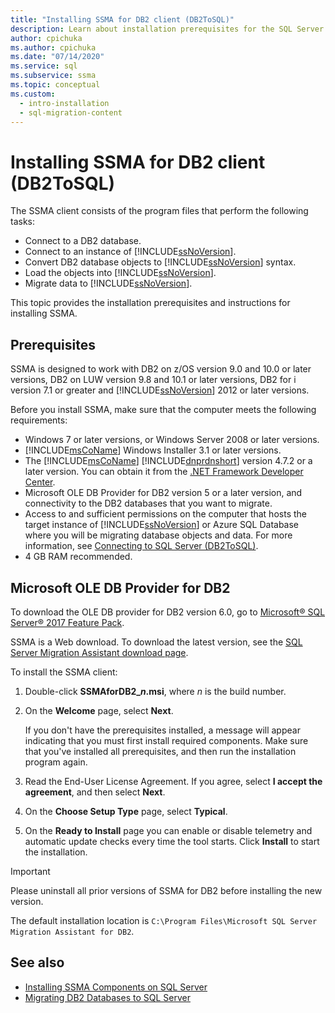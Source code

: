 ```yaml
---
title: "Installing SSMA for DB2 client (DB2ToSQL)"
description: Learn about installation prerequisites for the SQL Server Migration Assistant (SSMA) for DB2 client and how to install.
author: cpichuka
ms.author: cpichuka
ms.date: "07/14/2020"
ms.service: sql
ms.subservice: ssma
ms.topic: conceptual
ms.custom:
  - intro-installation
  - sql-migration-content
---
```


# Installing SSMA for DB2 client (DB2ToSQL)

The SSMA client consists of the program files that perform the following tasks:

- Connect to a DB2 database.
- Connect to an instance of [!INCLUDE[ssNoVersion](../../includes/ssnoversion-md.md)].
- Convert DB2 database objects to [!INCLUDE[ssNoVersion](../../includes/ssnoversion-md.md)] syntax.
- Load the objects into [!INCLUDE[ssNoVersion](../../includes/ssnoversion-md.md)].
- Migrate data to [!INCLUDE[ssNoVersion](../../includes/ssnoversion-md.md)].

This topic provides the installation prerequisites and instructions for installing SSMA.

## Prerequisites

SSMA is designed to work with DB2 on z/OS version 9.0 and 10.0 or later versions, DB2 on LUW version 9.8 and 10.1 or later versions, DB2 for i version 7.1 or greater and [!INCLUDE[ssNoVersion](../../includes/ssnoversion-md.md)] 2012 or later versions.

Before you install SSMA, make sure that the computer meets the following requirements:

- Windows 7 or later versions, or Windows Server 2008 or later versions.
- [!INCLUDE[msCoName](../../includes/msconame-md.md)] Windows Installer 3.1 or later versions.
- The [!INCLUDE[msCoName](../../includes/msconame-md.md)] [!INCLUDE[dnprdnshort](../../includes/dnprdnshort-md.md)] version 4.7.2 or a later version. You can obtain it from the [.NET Framework Developer Center](https://go.microsoft.com/fwlink/?LinkId=48882).
- Microsoft OLE DB Provider for DB2 version 5 or a later version, and connectivity to the DB2 databases that you want to migrate.
- Access to and sufficient permissions on the computer that hosts the target instance of [!INCLUDE[ssNoVersion](../../includes/ssnoversion-md.md)] or Azure SQL Database where you will be migrating database objects and data. For more information, see [Connecting to SQL Server &#40;DB2ToSQL&#41;](../../ssma/db2/connecting-to-sql-server-db2tosql.md).
- 4 GB RAM recommended.

## Microsoft OLE DB Provider for DB2

To download the OLE DB provider for DB2 version 6.0, go to [Microsoft® SQL Server® 2017 Feature Pack](https://www.microsoft.com/download/details.aspx?id=55992).

SSMA is a Web download. To download the latest version, see the [SQL Server Migration Assistant download page](https://aka.ms/ssmafordb2).

To install the SSMA client:

1. Double-click **SSMAforDB2_*n*.msi**, where *n* is the build number.
2. On the **Welcome** page, select **Next**.

   If you don't have the prerequisites installed, a message will appear indicating that you must first install required components. Make sure that you've installed all prerequisites, and then run the installation program again.

3. Read the End-User License Agreement. If you agree, select **I accept the agreement**, and then select **Next**.
4. On the **Choose Setup Type** page, select **Typical**.
5. On the **Ready to Install** page you can enable or disable telemetry and automatic update checks every time the tool starts. Click **Install** to start the installation.

> [!IMPORTANT]
> Please uninstall all prior versions of SSMA for DB2 before installing the new version.

The default installation location is `C:\Program Files\Microsoft SQL Server Migration Assistant for DB2`.

## See also

- [Installing SSMA Components on SQL Server](../../ssma/db2/installing-ssma-components-on-sql-server-db2tosql.md)
- [Migrating DB2 Databases to SQL Server](../../ssma/db2/migrating-db2-databases-to-sql-server-db2tosql.md)

